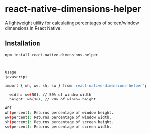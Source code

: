 # react-native-dimensions-helper

A lightweight utility for calculating percentages of screen/window dimensions in React Native.

## Installation

```bash
npm install react-native-dimensions-helper



Usage
javascript

import { wh, ww, sh, sw } from 'react-native-dimensions-helper';

  width: ww(50), // 50% of window width
  height: wh(20), // 20% of window height

API
wh(percent): Returns percentage of window height.
ww(percent): Returns percentage of window width.
sh(percent): Returns percentage of screen height.
sw(percent): Returns percentage of screen width.